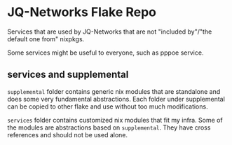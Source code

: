 # JQ-Networks Flake Repo

Services that are used by JQ-Networks that are not "included by"/"the default one from" nixpkgs.

Some services might be useful to everyone, such as pppoe service. 

## services and supplemental

`supplemental` folder contains generic nix modules that are standalone and does some very fundamental abstractions.
Each folder under supplemental can be copied to other flake and use without too much modifications.

`services` folder contains customized nix modules that fit my infra. Some of the modules are abstractions based on `supplemental`.
They have cross references and should not be used alone.

